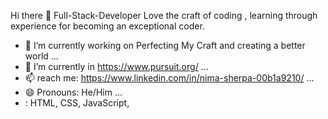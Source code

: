  Hi there 👋
 Full-Stack-Developer
Love the craft of coding , 
learning through experience for becoming  an
exceptional coder.

- 🔭 I’m currently working on Perfecting My Craft and creating a better world ...
- 🌱 I’m currently in https://www.pursuit.org/ ...
- 📫 reach me: https://www.linkedin.com/in/nima-sherpa-00b1a9210/ ...
- 😄 Pronouns: He/Him ...
-  :  HTML, CSS, JavaScript, 
